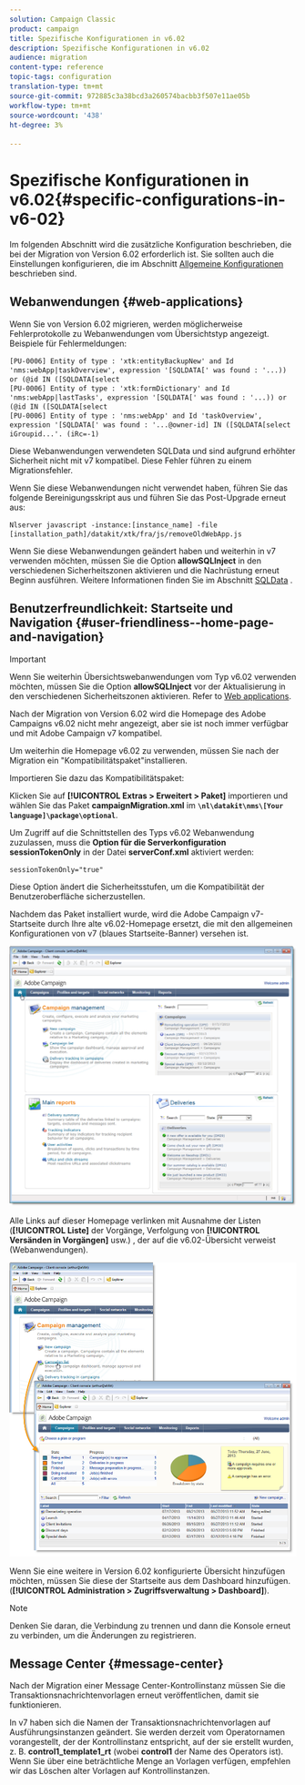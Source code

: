 ```yaml
---
solution: Campaign Classic
product: campaign
title: Spezifische Konfigurationen in v6.02
description: Spezifische Konfigurationen in v6.02
audience: migration
content-type: reference
topic-tags: configuration
translation-type: tm+mt
source-git-commit: 972885c3a38bcd3a260574bacbb3f507e11ae05b
workflow-type: tm+mt
source-wordcount: '438'
ht-degree: 3%

---
```



# Spezifische Konfigurationen in v6.02{#specific-configurations-in-v6-02}

Im folgenden Abschnitt wird die zusätzliche Konfiguration beschrieben, die bei der Migration von Version 6.02 erforderlich ist. Sie sollten auch die Einstellungen konfigurieren, die im Abschnitt [Allgemeine Konfigurationen](../../migration/using/general-configurations.md) beschrieben sind.

## Webanwendungen {#web-applications}

Wenn Sie von Version 6.02 migrieren, werden möglicherweise Fehlerprotokolle zu Webanwendungen vom Übersichtstyp angezeigt. Beispiele für Fehlermeldungen:

```
[PU-0006] Entity of type : 'xtk:entityBackupNew' and Id 'nms:webApp|taskOverview', expression '[SQLDATA[' was found : '...)) or (@id IN ([SQLDATA[select 
[PU-0006] Entity of type : 'xtk:formDictionary' and Id 'nms:webApp|lastTasks', expression '[SQLDATA[' was found : '...)) or (@id IN ([SQLDATA[select 
[PU-0006] Entity of type : 'nms:webApp' and Id 'taskOverview', expression '[SQLDATA[' was found : '...@owner-id] IN ([SQLDATA[select iGroupid...'. (iRc=-1)
```

Diese Webanwendungen verwendeten SQLData und sind aufgrund erhöhter Sicherheit nicht mit v7 kompatibel. Diese Fehler führen zu einem Migrationsfehler.

Wenn Sie diese Webanwendungen nicht verwendet haben, führen Sie das folgende Bereinigungsskript aus und führen Sie das Post-Upgrade erneut aus:

```
Nlserver javascript -instance:[instance_name] -file [installation_path]/datakit/xtk/fra/js/removeOldWebApp.js
```

Wenn Sie diese Webanwendungen geändert haben und weiterhin in v7 verwenden möchten, müssen Sie die Option **allowSQLInject** in den verschiedenen Sicherheitszonen aktivieren und die Nachrüstung erneut Beginn ausführen. Weitere Informationen finden Sie im Abschnitt [SQLData](../../migration/using/general-configurations.md#sqldata) .

## Benutzerfreundlichkeit: Startseite und Navigation {#user-friendliness--home-page-and-navigation}

>[!IMPORTANT]
>
>Wenn Sie weiterhin Übersichtswebanwendungen vom Typ v6.02 verwenden möchten, müssen Sie die Option **allowSQLInject** vor der Aktualisierung in den verschiedenen Sicherheitszonen aktivieren. Refer to [Web applications](#web-applications).

Nach der Migration von Version 6.02 wird die Homepage des Adobe Campaigns v6.02 nicht mehr angezeigt, aber sie ist noch immer verfügbar und mit Adobe Campaign v7 kompatibel.

Um weiterhin die Homepage v6.02 zu verwenden, müssen Sie nach der Migration ein &quot;Kompatibilitätspaket&quot;installieren.

Importieren Sie dazu das Kompatibilitätspaket:

Klicken Sie auf **[!UICONTROL Extras > Erweitert > Paket]** importieren und wählen Sie das Paket **campaignMigration.xml** im **`\nl\datakit\nms\[Your language]\package\optional`**.

Um Zugriff auf die Schnittstellen des Typs v6.02 Webanwendung zuzulassen, muss die **Option für die Serverkonfiguration sessionTokenOnly** in der Datei **serverConf.xml** aktiviert werden:

```
sessionTokenOnly="true"
```

Diese Option ändert die Sicherheitsstufen, um die Kompatibilität der Benutzeroberfläche sicherzustellen.

Nachdem das Paket installiert wurde, wird die Adobe Campaign v7-Startseite durch Ihre alte v6.02-Homepage ersetzt, die mit den allgemeinen Konfigurationen von v7 (blaues Startseite-Banner) versehen ist.

![](assets/dashboards.png)

Alle Links auf dieser Homepage verlinken mit Ausnahme der Listen (**[!UICONTROL Liste]** der Vorgänge, Verfolgung von **[!UICONTROL Versänden in Vorgängen]** usw.) , der auf die v6.02-Übersicht verweist (Webanwendungen).

![](assets/dashboards2.png)

Wenn Sie eine weitere in Version 6.02 konfigurierte Übersicht hinzufügen möchten, müssen Sie diese der Startseite aus dem Dashboard hinzufügen. (**[!UICONTROL Administration > Zugriffsverwaltung > Dashboard]**).

>[!NOTE]
>
>Denken Sie daran, die Verbindung zu trennen und dann die Konsole erneut zu verbinden, um die Änderungen zu registrieren.

## Message Center {#message-center}

Nach der Migration einer Message Center-Kontrollinstanz müssen Sie die Transaktionsnachrichtenvorlagen erneut veröffentlichen, damit sie funktionieren.

In v7 haben sich die Namen der Transaktionsnachrichtenvorlagen auf Ausführungsinstanzen geändert. Sie werden derzeit vom Operatornamen vorangestellt, der der Kontrollinstanz entspricht, auf der sie erstellt wurden, z. B. **control1_template1_rt** (wobei **control1** der Name des Operators ist). Wenn Sie über eine beträchtliche Menge an Vorlagen verfügen, empfehlen wir das Löschen alter Vorlagen auf Kontrollinstanzen.
